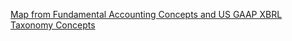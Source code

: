 
[Map from Fundamental Accounting Concepts and US GAAP XBRL Taxonomy Concepts](http://www.xbrlsite.com/2015/fro/us-gaap/html/ReportFrames/COMID-BSU-CF1-ISM-IEMIA-OILY/mapping-definition.html)
